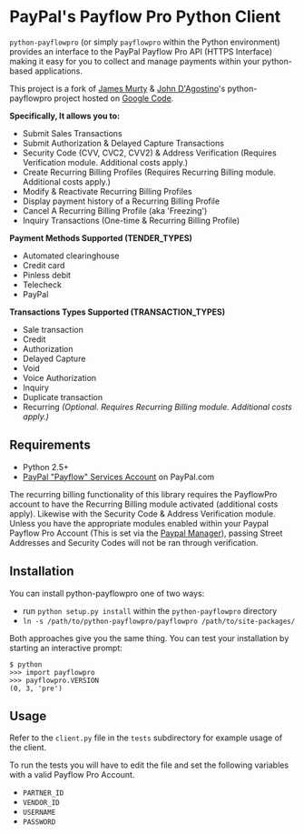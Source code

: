 # PayPal's Payflow Pro Python Client 

``python-payflowpro`` (or simply ``payflowpro`` within the Python environment) 
provides an interface to the PayPal Payflow Pro API (HTTPS Interface) making it 
easy for you to collect and manage payments within your python-based 
applications.

This project is a fork of [James Murty](jamurty@gmail.com) & 
[John D'Agostino](john.dagostino@gmail.com)'s python-payflowpro project hosted 
on [Google Code](http://code.google.com/p/python-payflowpro/). 

__Specifically, It allows you to:__

*  Submit Sales Transactions
*  Submit Authorization & Delayed Capture Transactions
*  Security Code (CVV, CVC2, CVV2) & Address Verification (Requires 
Verification module. Additional costs apply.)
*  Create Recurring Billing Profiles (Requires Recurring Billing module. 
Additional costs apply.)
*  Modify & Reactivate Recurring Billing Profiles
*  Display payment history of a Recurring Billing Profile
*  Cancel A Recurring Billing Profile (aka 'Freezing')
*  Inquiry Transactions (One-time & Recurring Billing Profile)

__Payment Methods Supported (TENDER\_TYPES)__

* Automated clearinghouse
* Credit card
* Pinless debit
* Telecheck
* PayPal

__Transactions Types Supported (TRANSACTION\_TYPES)__

* Sale transaction
* Credit
* Authorization
* Delayed Capture
* Void
* Voice Authorization
* Inquiry
* Duplicate transaction
* Recurring *(Optional. Requires Recurring Billing module. 
Additional costs apply.)*

## Requirements

*   Python 2.5+
*   [PayPal "Payflow" Services Account](https://registration.paypal.com/) on 
    PayPal.com

The recurring billing functionality of this library requires the PayflowPro 
account to have the Recurring Billing module activated (additional costs 
apply). Likewise with the Security Code & Address Verification module. Unless 
you have the appropriate modules enabled within your Paypal Payflow Pro 
Account (This is set via the [Paypal Manager](https://manager.paypal.com)), 
passing Street Addresses and Security Codes will not be ran through 
verification.

## Installation

You can install python-payflowpro one of two ways:

* run ``python setup.py install`` within the ``python-payflowpro`` directory
* ``ln -s /path/to/python-payflowpro/payflowpro /path/to/site-packages/``

Both approaches give you the same thing. You can test your installation by
starting an interactive prompt:

    $ python
    >>> import payflowpro
    >>> payflowpro.VERSION
    (0, 3, 'pre')

## Usage

Refer to the ``client.py`` file in the ``tests`` subdirectory for example usage 
of the client.

To run the tests you will have to edit the file and set the following variables 
with a valid Payflow Pro Account.

* ``PARTNER_ID``
* ``VENDOR_ID``
* ``USERNAME``
* ``PASSWORD``
